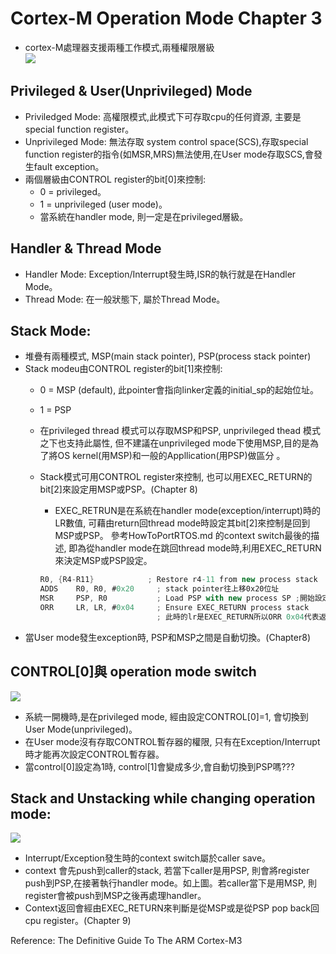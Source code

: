 # Cortex-M Operation Mode  Chapter 3  
* cortex-M處理器支援兩種工作模式,兩種權限層級  
![](https://github.com/sammiiT/Study-Report/blob/master/picture/Mode%26Privileged.PNG)

## Privileged & User(Unprivileged) Mode
* Priviledged Mode: 高權限模式,此模式下可存取cpu的任何資源, 主要是special function register。
* Unprivileged Mode: 無法存取 system control space(SCS),存取special function register的指令(如MSR,MRS)無法使用,在User mode存取SCS,會發生fault exception。
* 兩個層級由CONTROL register的bit[0]來控制:  
    * 0 = privileged。  
    * 1 = unprivileged (user mode)。  
    * 當系統在handler mode, 則一定是在privileged層級。


## Handler & Thread Mode  
* Handler Mode: Exception/Interrupt發生時,ISR的執行就是在Handler Mode。  
* Thread Mode: 在一般狀態下, 屬於Thread Mode。

## Stack Mode:  
* 堆疊有兩種模式, MSP(main stack pointer), PSP(process stack pointer)  
* Stack modeu由CONTROL register的bit[1]來控制:  
	*	0 = MSP (default), 此pointer會指向linker定義的initial_sp的起始位址。 
  * 1 = PSP  
  * 在privileged thread 模式可以存取MSP和PSP, unprivileged thead 模式之下也支持此屬性, 但不建議在unprivileged mode下使用MSP,目的是為了將OS kernel(用MSP)和一般的Appllication(用PSP)做區分 。  
  *	Stack模式可用CONTROL register來控制, 也可以用EXEC_RETURN的 bit[2]來設定用MSP或PSP。(Chapter 8)   
	*	EXEC_RETRUN是在系統在handler mode(exception/interrupt)時的LR數值, 可藉由return回thread mode時設定其bit[2]來控制是回到MSP或PSP。 參考HowToPortRTOS.md 的context switch最後的描述, 即為從handler mode在跳回thread mode時,利用EXEC_RETURN來決定MSP或PSP設定。  
			
	```as  
	R0, {R4-R11}      	    ; Restore r4-11 from new process stack  
	ADDS    R0, R0, #0x20     ; stack pointer往上移0x20位址  
	MSR     PSP, R0           ; Load PSP with new process SP ;開始設定新process的stack pointer指向  
	ORR     LR, LR, #0x04     ; Ensure EXEC_RETURN process stack  
	                          ; 此時的lr是EXEC_RETURN所以ORR 0x04代表返回PSP(process stack pointer)
	```
*  當User mode發生exception時, PSP和MSP之間是自動切換。(Chapter8)  
      
## CONTROL[0]與 operation mode switch  
![](https://github.com/sammiiT/Study-Report/blob/master/picture/OperationMode.png)  
*  系統一開機時,是在privileged mode, 經由設定CONTROL[0]=1, 會切換到User Mode(unprivileged)。  
*  在User mode沒有存取CONTROL暫存器的權限, 只有在Exception/Interrupt時才能再次設定CONTROL暫存器。  
*  當control[0]設定為1時, control[1]會變成多少,會自動切換到PSP嗎??? 

## Stack and Unstacking while changing operation mode:  
![](https://github.com/sammiiT/Study-Report/blob/master/picture/Stack%26Unstack.PNG)  
*  Interrupt/Exception發生時的context switch屬於caller save。  
*  context 會先push到caller的stack, 若當下caller是用PSP, 則會將register push到PSP,在接著執行handler mode。如上圖。若caller當下是用MSP, 則register會被push到MSP之後再處理handler。
*  Context返回會經由EXEC_RETURN來判斷是從MSP或是從PSP pop back回cpu register。(Chapter 9)


Reference: The Definitive Guide To The ARM Cortex-M3
